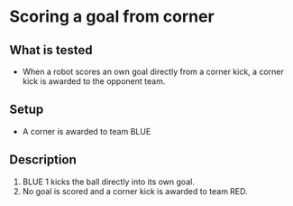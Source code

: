 # Scoring a goal from corner

## What is tested

- When a robot scores an own goal directly from a corner kick, a corner kick is
  awarded to the opponent team.

## Setup

- A corner is awarded to team BLUE

## Description

1. BLUE 1 kicks the ball directly into its own goal.
2. No goal is scored and a corner kick is awarded to team RED.
